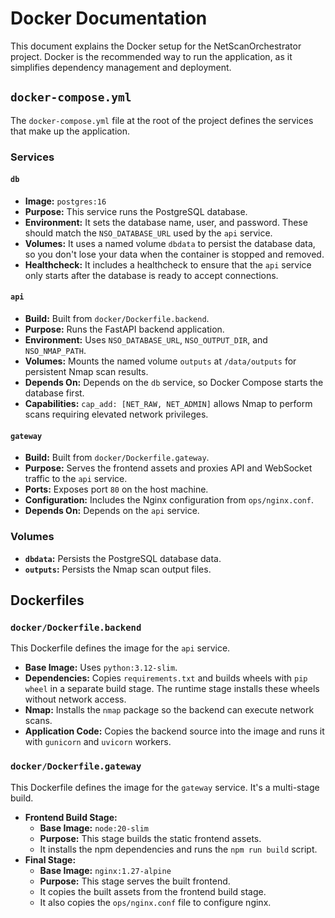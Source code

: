 # Docker Documentation

This document explains the Docker setup for the NetScanOrchestrator project. Docker is the recommended way to run the application, as it simplifies dependency management and deployment.

## `docker-compose.yml`

The `docker-compose.yml` file at the root of the project defines the services that make up the application.

### Services

#### `db`

-   **Image:** `postgres:16`
-   **Purpose:** This service runs the PostgreSQL database.
-   **Environment:** It sets the database name, user, and password. These should match the `NSO_DATABASE_URL` used by the `api` service.
-   **Volumes:** It uses a named volume `dbdata` to persist the database data, so you don't lose your data when the container is stopped and removed.
-   **Healthcheck:** It includes a healthcheck to ensure that the `api` service only starts after the database is ready to accept connections.

#### `api`


-   **Build:** Built from `docker/Dockerfile.backend`.
-   **Purpose:** Runs the FastAPI backend application.
-   **Environment:** Uses `NSO_DATABASE_URL`, `NSO_OUTPUT_DIR`, and `NSO_NMAP_PATH`.
-   **Volumes:** Mounts the named volume `outputs` at `/data/outputs` for persistent Nmap scan results.
-   **Depends On:** Depends on the `db` service, so Docker Compose starts the database first.
-   **Capabilities:** `cap_add: [NET_RAW, NET_ADMIN]` allows Nmap to perform scans requiring elevated network privileges.

#### `gateway`

-   **Build:** Built from `docker/Dockerfile.gateway`.
-   **Purpose:** Serves the frontend assets and proxies API and WebSocket traffic to the `api` service.
-   **Ports:** Exposes port `80` on the host machine.
-   **Configuration:** Includes the Nginx configuration from `ops/nginx.conf`.
-   **Depends On:** Depends on the `api` service.


### Volumes

-   **`dbdata`:** Persists the PostgreSQL database data.
-   **`outputs`:** Persists the Nmap scan output files.

## Dockerfiles

### `docker/Dockerfile.backend`

This Dockerfile defines the image for the `api` service.


-   **Base Image:** Uses `python:3.12-slim`.
-   **Dependencies:** Copies `requirements.txt` and builds wheels with `pip wheel` in a separate build stage. The runtime stage installs these wheels without network access.
-   **Nmap:** Installs the `nmap` package so the backend can execute network scans.
-   **Application Code:** Copies the backend source into the image and runs it with `gunicorn` and `uvicorn` workers.

### `docker/Dockerfile.gateway`

This Dockerfile defines the image for the `gateway` service. It's a multi-stage build.

-   **Frontend Build Stage:**
    -   **Base Image:** `node:20-slim`
    -   **Purpose:** This stage builds the static frontend assets.
    -   It installs the npm dependencies and runs the `npm run build` script.
-   **Final Stage:**
    -   **Base Image:** `nginx:1.27-alpine`
    -   **Purpose:** This stage serves the built frontend.
    -   It copies the built assets from the frontend build stage.
    -   It also copies the `ops/nginx.conf` file to configure nginx.

